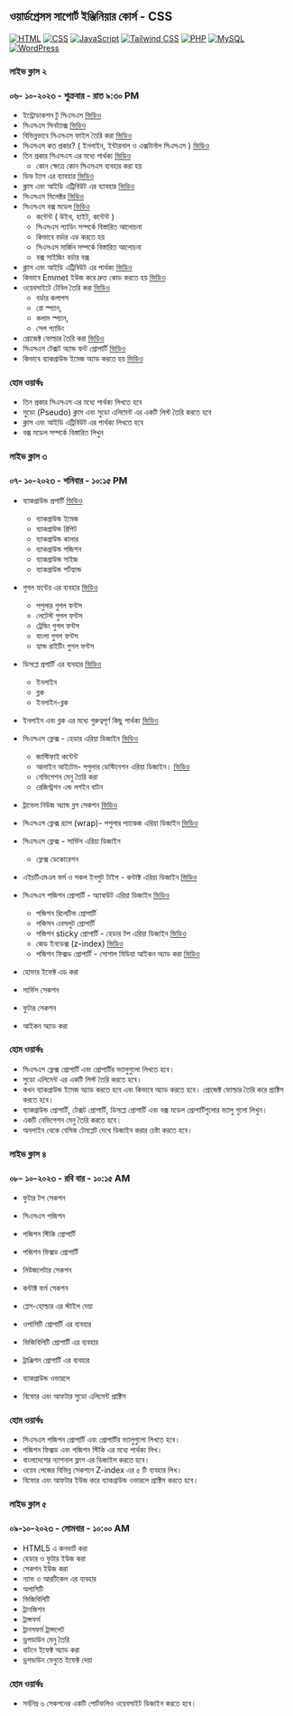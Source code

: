 ## ওয়ার্ডপ্রেসস সাপোর্ট ইঞ্জিনিয়ার কোর্স - CSS
[![HTML](https://img.shields.io/badge/-HTML-orange?style=flat-square)](https://github.com/nayemspecial/wordpress-support-engineer/blob/main/assets/01.HTML/html-course-outline.md)
[![CSS](https://img.shields.io/badge/-CSS-blue?style=flat-square)](https://github.com/nayemspecial/wordpress-support-engineer/blob/main/assets/02.CSS/css-course-outline.md)
[![JavaScript](https://img.shields.io/badge/-JavaScript-yellow?style=flat-square)](https://github.com/nayemspecial/wordpress-support-engineer/blob/main/assets/03.JavaScript/course-module.md)
[![Tailwind CSS](https://img.shields.io/badge/-Tailwind_CSS-38B2AC?style=flat-square&logo=tailwind-css&logoColor=white)](https://github.com/nayemspecial/wordpress-support-engineer/blob/main/assets/05.TailwindCSS/course-module.md)
[![PHP](https://img.shields.io/badge/-PHP-777BB4?style=flat-square&logo=php&logoColor=white)](https://github.com/nayemspecial/wordpress-support-engineer/blob/main/assets/07.PHP/module2.md)
[![MySQL](https://img.shields.io/badge/-MySQL-4479A1?style=flat-square&logo=mysql&logoColor=white)]()
[![WordPress](https://img.shields.io/badge/-WordPress-21759B?style=flat-square&logo=wordpress&logoColor=white)]()
### লাইভ ক্লাস ২
### ০৬- ১০-২০২৩ - শুক্রবার - রাত ৯:৩০ PM
- ইন্ট্রোডাকশন টু সিএসএস [ভিডিও](https://youtu.be/P-5VY7_c9Es)
- সিএসএস সিনট্যাক্স [ভিডিও](https://youtu.be/CG_FY7Ox15w)
- বিভিন্নভাবে সিএসএস ফাইল তৈরি করা [ভিডিও](https://youtu.be/P9g5vjXNyQE)
- সিএসএস কত প্রকার? ( ইনলাইন, ইন্টারনাল ও এক্সটার্নাল সিএসএস ) [ভিডিও](https://youtu.be/rzGiwTWZ1Uo) 
- তিন প্রকার সিএসএস এর মধ্যে পার্থক্য [ভিডিও](https://youtu.be/LpcKK_7J-ME)
    - কোন ক্ষেত্রে কোন সিএসএস ব্যবহার করা হয়
- ডিভ ট্যাগ এর ব্যাবহার [ভিডিও](https://youtu.be/2gCSbYGOwXw)
- ক্লাস এবং আইডি এট্রিবিউট এর ব্যাবহার [ভিডিও](https://youtu.be/P0aekiPGodI)
- সিএসএস সিলেক্টর [ভিডিও](https://youtu.be/QHSQyGtIfmM)
- সিএসএস বক্স মডেল [ভিডিও](https://youtu.be/Rlunejnra64)
    - কন্টেন্ট ( উইথ, হাইট, কন্টেন্ট )
    - সিএসএস প্যাডিং সম্পর্কে বিস্তারিত আলোচনা
    - কিভাবে বর্ডার এড করতে হয়
    - সিএসএস মার্জিন সম্পর্কে বিস্তারিত আলোচনা
    - বক্স সাইজিং বর্ডার বক্স
- ক্লাস এবং আইডি এট্রিবিউট এর পার্থক্য [ভিডিও](https://youtu.be/GT2GKqoUEnw)
- কিভাবে Emmet ইউজ করে দ্রুত কোড করতে হয় [ভিডিও](https://youtu.be/Hf7rBxcivj4)
- ওয়েবসাইটে টেবিল তৈরি করা [ভিডিও](https://youtu.be/A4lpcE0ifyw)
    - বর্ডার কলাপস
    - রো স্প্যান,
    - কলাম স্প্যান,
    - সেল প্যাডিং
- প্রোজেক্ট ফোল্ডার তৈরি করা [ভিডিও](https://youtu.be/jE_7q8uhAt4)
- সিএসএস টেক্সট অ্যান্ড ফন্ট প্রোপার্টি [ভিডিও](https://youtu.be/IdZZ4EuLcFU)
- কিভাবে ব্যাকগ্রাউন্ড ইমেজ অ্যাড করতে হয় [ভিডিও](https://youtu.be/CSrJrIitvHU)


### হোম ওয়ার্কঃ
  - তিন প্রকার সিএসএস এর মধ্যে পার্থক্য লিখতে হবে 
  - সুডো (Pseudo)  ক্লাস এবং সুডো এলিমেন্ট এর একটি লিস্ট তৈরি করতে হবে
  - ক্লাস এবং আইডি এট্রিবিউট এর পার্থক্য লিখতে হবে
  - বক্স মডেল সম্পর্কে বিস্তারিত লিখুন



### লাইভ ক্লাস ৩
### ০৭- ১০-২০২৩ - শনিবার - ১০:১৫ PM
- ব্যাকগ্রাউন্ড প্রপার্টি [ভিডিও](https://youtu.be/LWDVR9cQAKA)
    - ব্যাকগ্রাউন্ড ইমেজ
    - ব্যাকগ্রাউন্ড রিপিট
    - ব্যাকগ্রাউন্ড কালার
    - ব্যাকগ্রাউন্ড পজিশন
    - ব্যাকগ্রাউন্ড সাইজ
    - ব্যাকগ্রাউন্ড শর্টহ্যান্ড 
- গুগল ফন্টের এর ব্যবহার [ভিডিও](https://youtu.be/Ainp3WfQN8Q)
    - পপুলার গুগল ফন্টস
    - লেটেস্ট গুগল ফন্টস 
    - ট্রেন্ডিং গুগল ফন্টস
    - বাংলা গুগল ফন্টস
    - হ্যান্ড রাইটিং গুগল ফন্টস
- ডিসপ্লে প্রপার্টি এর ব্যবহার [ভিডিও](https://youtu.be/28YX5s5-1qQ)
    - ইনলাইন
    - ব্লক
    - ইনলাইন-ব্লক
- ইনলাইন এবং ব্লক এর মধ্যে গুরুত্বপূর্ণ কিছু পার্থক্য [ভিডিও](https://youtu.be/-9ovCZJF_-Y)
- সিএসএস ফ্লেক্স - হেডার এরিয়া ডিজাইন [ভিডিও](https://youtu.be/Ai0jPtjD5rQ)
    - জাস্টিফাই কন্টেন্ট
    - আলাইন আইটেম- পপুলার ডেস্টিনেশন এরিয়া ডিজাইন। [ভিডিও](https://youtu.be/3s8IEX3pXNM)
    - নেভিগেশন মেনু তৈরি করা
    - রেজিস্ট্রশন এন্ড লগইন বাটন

- ট্রাভেল নিউজ অ্যান্ড ব্লগ সেকশন [ভিডিও](https://youtu.be/3s8IEX3pXNM)
- সিএসএস ফ্লেক্স র‍্যাপ (wrap)- পপুলার প্যাকেজ এরিয়া ডিজাইন [ভিডিও](https://youtu.be/ssvi_hyMiMY)
- সিএসএস ফ্লেক্স - সার্ভিস এরিয়া ডিজাইন 
    - ফ্লেক্স ডেকোরেশন
- এইচটিএমএল ফর্ম ও সকল ইনপুট টাইপ - কন্টাক্ট এরিয়া ডিজাইন [ভিডিও](https://youtu.be/pB1Ijh4iYGY)
- সিএসএস পজিশন প্রোপার্টি - অ্যাবাউট এরিয়া ডিজাইন  [ভিডিও](https://youtu.be/F2CKha9dxlk)
    - পজিশন রিলেটিভ প্রোপার্টি
    - পজিসন এবসলুট প্রোপার্টি
    - পজিশন sticky প্রোপার্টি - হেডার টপ এরিয়া ডিজাইন  [ভিডিও](https://youtu.be/4xtvycoVhsA)
    - জেড ইনডেক্স (z-index) [ভিডিও](https://youtu.be/S_npS7qXlw4)
    - পজিশন ফিক্সড প্রোপার্টি - সোশাল মিডিয়া আইকন অ্যাড করা [ভিডিও](https://youtu.be/iPPYQ0nZFNs)
- হোভার ইফেক্ট এড করা
- সার্ভিস সেকশন 
- ফুটার সেকশন
- আইকন অ্যাড করা

### হোম ওয়ার্কঃ
  - সিএসএস ফ্লেক্স প্রোপার্টি এবং প্রোপার্টির ভ্যালুগুলো লিখতে হবে।
  - সুডো এলিমেন্ট এর একটি লিস্ট তৈরি করতে হবে।
  - কখন ব্যাকগ্রাউন্ড ইমেজ অ্যাড করতে হবে এবং কিভাবে অ্যাড করতে হবে। প্রোজেক্ট ফোল্ডার তৈরি করে প্রাক্টিস করতে হবে।
  - ব্যাকগ্রাউন্ড প্রোপার্টি, টেক্সট প্রোপার্টি, ডিসপ্লে প্রোপার্টি এবং বক্স মডেল প্রোপার্টিগুলোর ভ্যালু গুলো লিখুন।
  - একটি নেভিগেশন মেনু তৈরি করতে হবে।
  - অনলাইন থেকে বেসিক টেমপ্লেট দেখে ডিজাইন করার চেষ্টা করতে হবে।


### লাইভ ক্লাস ৪
### ০৮- ১০-২০২৩ - রবি বার - ১০:১৫ AM
- ফুটার টপ সেকশন
- সিএসএস  পজিশন
- পজিশন স্টিকি  প্রোপার্টি
- পজিশন ফিক্সড প্রোপার্টি

  
- নিউজলেটার সেকশন
- কন্টাক্ট ফর্ম সেকশন
- প্লেস-হোল্ডার এর স্টাইল দেয়া
- ওপাসিটি প্রোপার্টি এর ব্যবহার
- ভিজিবিলিটি  প্রোপার্টি এর ব্যবহার
- ট্রাঞ্জিশন প্রোপার্টি এর ব্যবহার
- ব্যাকগ্রাউন্ড ওভারলে
- বিফোর এবং আফটার সুডো এলিমেন্ট প্রাক্টিস
### হোম ওয়ার্কঃ
  - সিএসএস পজিশন  প্রোপার্টি এবং প্রোপার্টির ভ্যালুগুলো লিখতে হবে।
  - পজিশন ফিক্সড এবং পজিশন স্টিকি এর মধ্যে পার্থক্য লিখ।
  - বাংলাদেশের ন্যাশনাল ফ্লাগ এর ডিজাইল করতে হবে।
  - ওয়েব পেজের বিভিন্ন সেকশনে  Z-index এর ৫ টি ব্যবহার লিখ।
  - বিফোর এবং আফটার ইউজ করে ব্যাকগ্রাউন্ড ওভারলে প্রাক্টিস করতে হবে।


### লাইভ ক্লাস ৫
### ০৯-১০-২০২৩ - সোমবার - ১০:০০ AM

- HTML5 এ কনভার্ট করা
- হেডার ও ফুটার ইউজ করা
- সেকশন ইউজ করা
- ন্যাভ ও আরটিকেল এর ব্যবহার 
- অপাসিটি
- ভিজিবিলিটি
- ট্রানজিশন 
- ট্রান্সফর্ম
- ট্রানসফর্ম ট্রান্সলেট
- ড্রপডাউন মেনু তৈরি
- বাটনে ইফেক্ট অ্যাড করা
- ড্রপডাউন মেনুতে ইফেক্ট দেয়া

### হোম ওয়ার্কঃ
  - সর্বনিম্ন ৬ সেকশনের একটি পোর্টফলিও ওয়েবসাইট ডিজাইন করতে হবে।
